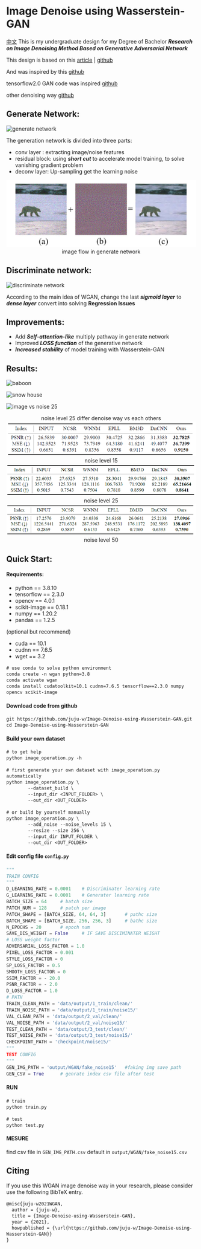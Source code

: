 # Image Denoise using Wasserstein-GAN

[中文](md/zh.md)
This is my undergraduate design  for my Degree of Bachelor ___Research on Image Denoising Method Based on Generative Adversarial Network___

This design is based on this [article](https://uofi.box.com/shared/static/s16nc93x8j6ctd0ercx9juf5mqmqx4bp.pdf) | [github](https://github.com/manumathewthomas/ImageDenoisingGAN)

And was inspired by this [github](https://github.com/iteapoy/GANDenoising)

tensorflow2.0 GAN code was inspired [github](https://github.com/huzixuan1/TF_2.0/tree/master/GAN)

other denoising way [github](https://github.com/wenbihan/reproducible-image-denoising-state-of-the-art)

## __Generate Network:__

![generate network](https://github.com/juju-w/Image-Denoise-using-Wasserstein-GAN/blob/main/md/generate%20network.jpg)

The generation network is divided into three parts:

- conv layer : extracting image/noise features
- residual block: using ___short cut___ to accelerate model training, to solve vanishing gradient problem
- deconv layer: Up-sampling get the learning noise

<img src="md/image flow.jpg" alt="image flow" style="zoom:50%;" />

<center> image flow in generate network </center>

## __Discriminate network:__

![discriminate network](https://github.com/juju-w/Image-Denoise-using-Wasserstein-GAN/blob/main/md/discriminate%20network.jpg)

According to the main idea of WGAN, change the last ___sigmoid layer___ to ___dense layer___  convert into solving __Regression Issues__

## __Improvements:__

- Add ___Self-attention-like___ multiply pathway in generate network
- Improved ___LOSS function___ of the generative network
- ___Increased stability___ of model training with Wasserstein-GAN

## Results:

![baboon](https://github.com/juju-w/Image-Denoise-using-Wasserstein-GAN/blob/main/md/baboon.jpg)

![snow house](https://github.com/juju-w/Image-Denoise-using-Wasserstein-GAN/blob/main/md/snow%20house.jpg)

![image vs noise 25 ](https://github.com/juju-w/Image-Denoise-using-Wasserstein-GAN/blob/main/md/image%20vs%20noise%2025%20.jpg)

<center>noise level 25 differ denoise way vs each others </center>

<img src="md/noise level 15 .png" alt="noise level 15 " style="zoom:79%;" />

<center>noise level 15</center>

<img src="md/noise level 25 .png" alt="noise level 25 " style="zoom:75%;" />

<center>noise level 25</center>

<img src="md/noise level 50 .png" alt="noise level 50 " style="zoom:74%;" />

<center>noise level 50</center>

## __Quick Start:__

#### Requirements:

- python == 3.8.10
- tensorflow == 2.3.0
- opencv  == 4.0.1
- scikit-image == 0.18.1
- numpy == 1.20.2
- pandas == 1.2.5

(optional but recommend)

- cuda == 10.1
- cudnn == 7.6.5
- wget == 3.2 

```shell
# use conda to solve python environment
conda create -n wgan python=3.8
conda activate wgan
conda install cudatoolkit=10.1 cudnn=7.6.5 tensorflow==2.3.0 numpy opencv scikit-image
```

#### Download code from github

```shell
git https://github.com/juju-w/Image-Denoise-using-Wasserstein-GAN.git
cd Image-Denoise-using-Wasserstein-GAN
```

#### Build your own dataset

```shell
# to get help
python image_operation.py -h

# first generate your own dataset with image_operation.py automatically
python image_operation.py \
		--dataset_build \
		--input_dir <INPUT_FOLDER> \
		--out_dir <OUT_FOLDER> 

# or build by yourself manually
python image_operation.py \
		--add_noise --noise_levels 15 \
		--resize --size 256 \
		--input_dir INPUT_FOLDER \
		--out_dir <OUT_FOLDER>
```

####  Edit config file  `config.py`

```python
"""
TRAIN CONFIG
"""
D_LEARNING_RATE = 0.0001	# Discriminater learning rate
G_LEARNING_RATE = 0.0001	# Generater learning rate
BATCH_SIZE = 64		# batch size
PATCH_NUM = 128		# patch per image
PATCH_SHAPE = [BATCH_SIZE, 64, 64, 3]		# pathc size
BATCH_SHAPE = [BATCH_SIZE, 256, 256, 3]		# bathc size
N_EPOCHS = 20		# epoch num
SAVE_DIS_WEIGHT = False     # IF SAVE DISCIMINATER WEIGHT
# LOSS weight factor
ADVERSARIAL_LOSS_FACTOR = 1.0
PIXEL_LOSS_FACTOR = 0.001
STYLE_LOSS_FACTOR = 0
SP_LOSS_FACTOR = 0.5
SMOOTH_LOSS_FACTOR = 0
SSIM_FACTOR = - 20.0
PSNR_FACTOR = - 2.0
D_LOSS_FACTOR = 1.0
# PATH
TRAIN_CLEAN_PATH = 'data/output/1_train/clean/'
TRAIN_NOISE_PATH = 'data/output/1_train/noise15/'
VAL_CLEAN_PATH = 'data/output/2_val/clean/'
VAL_NOISE_PATH = 'data/output/2_val/noise15/'
TEST_CLEAN_PATH = 'data/output/3_test/clean/'
TEST_NOISE_PATH = 'data/output/3_test/noise15/'
CHECKPOINT_PATH = 'checkpoint/noise15/'
"""
TEST CONFIG
"""
GEN_IMG_PATH = 'output/WGAN/fake_noise15'	#faking img save path
GEN_CSV = True		# genrate index csv file after test 

```

#### RUN

```shell
# train 
python train.py

# test 
python test.py
```

#### MESURE

find csv file in `GEN_IMG_PATH.csv` default in `output/WGAN/fake_noise15.csv`

## Citing 

If you use  this WGAN image denoise way in your research, please consider use the following BibTeX entry.

```
@misc{juju-w2021WGAN,
  author = {juju-w},
  title = {Image-Denoise-using-Wasserstein-GAN},
  year = {2021},
  howpublished = {\url{https://github.com/juju-w/Image-Denoise-using-Wasserstein-GAN}}
}
```

